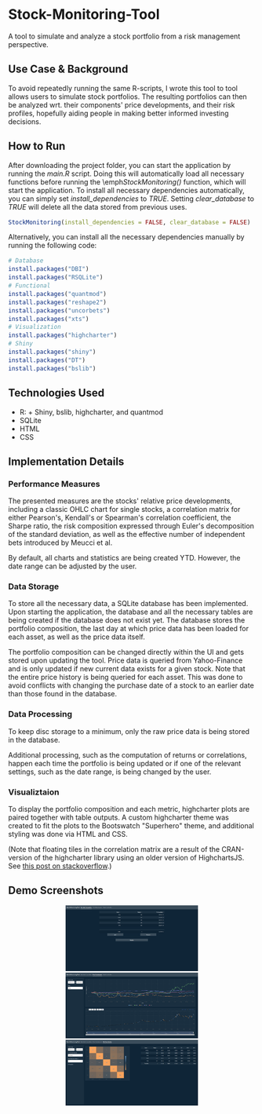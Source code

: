 # Stock-Monitoring-Tool

A tool to simulate and analyze a stock portfolio from a risk management perspective.

## Use Case \& Background

To avoid repeatedly running the same R-scripts, I wrote this tool to tool allows users to simulate stock portfolios. The resulting portfolios can then be analyzed wrt. their components' price developments, and their risk profiles, hopefully aiding people in making better informed investing decisions.

## How to Run

After downloading the project folder, you can start the application by running the *main.R* script. Doing this will automatically load all necessary functions before running the \emph*StockMonitoring()* function, which will start the application. To install all necessary dependencies automatically, you can simply set *install\_dependencies* to *TRUE*. Setting *clear\_database* to *TRUE* will delete all the data stored from previous uses.
```r
StockMonitoring(install_dependencies = FALSE, clear_database = FALSE)
```

Alternatively, you can install all the necessary dependencies manually by running the following code:
```r
# Database
install.packages("DBI")
install.packages("RSQLite")
# Functional
install.packages("quantmod")
install.packages("reshape2")
install.packages("uncorbets")
install.packages("xts")
# Visualization
install.packages("highcharter")
# Shiny
install.packages("shiny")
install.packages("DT")
install.packages("bslib")
```

## Technologies Used

- R: + Shiny, bslib, highcharter, and quantmod
- SQLite
- HTML
- CSS


## Implementation Details

### Performance Measures

The presented measures are the stocks' relative price developments, including a classic OHLC chart for single stocks, a correlation matrix for either Pearson's, Kendall's or Spearman's correlation coefficient, the Sharpe ratio, the risk composition expressed through Euler's decomposition of the standard deviation, as well as the effective number of independent bets introduced by Meucci et al.

By default, all charts and statistics are being created YTD. However, the date range can be adjusted by the user.

### Data Storage

To store all the necessary data, a SQLite database has been implemented. Upon starting the application, the database and all the necessary tables are being created if the database does not exist yet. The database stores the portfolio composition, the last day at which price data has been loaded for each asset, as well as the price data itself.

The portfolio composition can be changed directly within the UI and gets stored upon updating the tool. Price data is queried from Yahoo-Finance and is only updated if new current data exists for a given stock. Note that the entire price history is being queried for each asset. This was done to avoid conflicts with changing the purchase date of a stock to an earlier date than those found in the database.

### Data Processing

To keep disc storage to a minimum, only the raw price data is being stored in the database. 

Additional processing, such as the computation of returns or correlations, happen each time the portfolio is being updated or if one of the relevant settings, such as the date range, is being changed by the user.

### Visualiztaion

To display the portfolio composition and each metric, highcharter plots are paired together with table outputs. A custom highcharter theme was created to fit the plots to the Bootswatch "Superhero" theme, and additional styling was done via HTML and CSS.

(Note that floating tiles in the correlation matrix are a result of the CRAN-version of the highcharter library using an older version of HighchartsJS. See [this post on stackoverflow](https://stackoverflow.com/questions/74855868/highcharts-heatmap-tiles-float-after-resizing).)


## Demo Screenshots

<p align = "center">
  <img src = "https://github.com/iamklager/Stock-Monitoring-Tool/raw/main/.github/screenshot_1.png" width = "270" />
  <img src = "https://github.com/iamklager/Stock-Monitoring-Tool/raw/main/.github/screenshot_2.png" width = "270" />
  <img src = "https://github.com/iamklager/Stock-Monitoring-Tool/raw/main/.github/screenshot_3.png" width = "270" />
</p>

